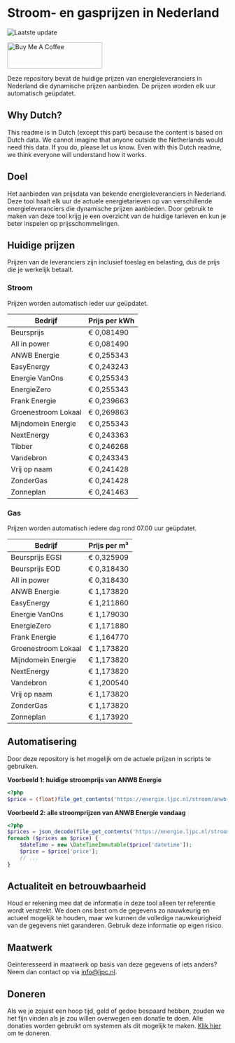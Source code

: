 # Stroom- en gasprijzen in Nederland

![Laatste update](https://img.shields.io/badge/laatste%20update-2025--07--08%2002%3A00%20CET-brightgreen)

<a href="https://www.buymeacoffee.com/Lars-" target="_blank"><img src="https://cdn.buymeacoffee.com/buttons/v2/default-orange.png" alt="Buy Me A Coffee" height="60" style="height: 60px !important;width: 217px !important;" ></a>

Deze repository bevat de huidige prijzen van energieleveranciers in Nederland die dynamische prijzen aanbieden. De prijzen worden elk uur automatisch geüpdatet.

## Why Dutch?

This readme is in Dutch (except this part) because the content is based on Dutch data. We cannot imagine that anyone outside the Netherlands would need this data. If you do, please let us know. Even with this Dutch readme, we think
everyone will understand how it works.

## Doel

Het aanbieden van prijsdata van bekende energieleveranciers in Nederland. Deze tool haalt elk uur de actuele energietarieven op van verschillende energieleveranciers die dynamische prijzen aanbieden. Door gebruik te maken van deze tool
krijg je een overzicht van de huidige tarieven en kun je beter inspelen op prijsschommelingen.

## Huidige prijzen

Prijzen van de leveranciers zijn inclusief toeslag en belasting, dus de prijs die je werkelijk betaalt.

### Stroom

Prijzen worden automatisch ieder uur geüpdatet.

 Bedrijf | Prijs per kWh 
---------|---------------
Beursprijs | € 0,081490
All in power | € 0,081490
ANWB Energie | € 0,255343
EasyEnergy | € 0,243243
Energie VanOns | € 0,255343
EnergieZero | € 0,255343
Frank Energie | € 0,239663
Groenestroom Lokaal | € 0,269863
Mijndomein Energie | € 0,255343
NextEnergy | € 0,243363
Tibber | € 0,246268
Vandebron | € 0,243343
Vrij op naam | € 0,241428
ZonderGas | € 0,241428
Zonneplan | € 0,241463


### Gas

Prijzen worden automatisch iedere dag rond 07.00 uur geüpdatet.

 Bedrijf | Prijs per m³ 
---------|--------------
Beursprijs EGSI | € 0,325909
Beursprijs EOD | € 0,318430
All in power | € 0,318430
ANWB Energie | € 1,173820
EasyEnergy | € 1,211860
Energie VanOns | € 1,179030
EnergieZero | € 1,171880
Frank Energie | € 1,164770
Groenestroom Lokaal | € 1,173820
Mijndomein Energie | € 1,173820
NextEnergy | € 1,173820
Vandebron | € 1,200540
Vrij op naam | € 1,173820
ZonderGas | € 1,173820
Zonneplan | € 1,173920


## Automatisering

Door deze repository is het mogelijk om de actuele prijzen in scripts te gebruiken.

**Voorbeeld 1: huidige stroomprijs van ANWB Energie**

```php
<?php
$price = (float)file_get_contents('https://energie.ljpc.nl/stroom/anwb-energie-nu.txt');

```

**Voorbeeld 2: alle stroomprijzen van ANWB Energie vandaag**

```php
<?php
$prices = json_decode(file_get_contents('https://energie.ljpc.nl/stroom/all-in-power-vandaag.json'),true);
foreach ($prices as $price) {
    $dateTime = new \DateTimeImmutable($price['datetime']);
    $price = $price['price'];
    // ...
}
```

## Actualiteit en betrouwbaarheid

Houd er rekening mee dat de informatie in deze tool alleen ter referentie wordt verstrekt. We doen ons best om de gegevens zo nauwkeurig en actueel mogelijk te houden, maar we kunnen de volledige nauwkeurigheid van de gegevens niet
garanderen. Gebruik deze informatie op eigen risico.

## Maatwerk

Geïnteresseerd in maatwerk op basis van deze gegevens of iets anders? Neem dan contact op
via [info@ljpc.nl](mailto:info@ljpc.nl?subject=Energie%20prijzen).

## Doneren

Als we je zojuist een hoop tijd, geld of gedoe bespaard hebben, zouden we het fijn vinden als je zou willen overwegen een
donatie te doen. Alle donaties worden gebruikt om systemen als dit mogelijk te
maken. [Klik hier](https://www.buymeacoffee.com/Lars-) om te doneren.
